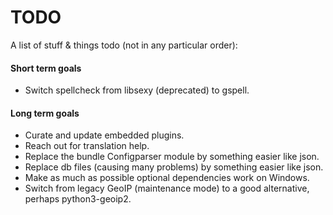 # TODO

A list of stuff & things todo (not in any particular order):

#### Short term goals

* Switch spellcheck from libsexy (deprecated) to gspell.

#### Long term goals

* Curate and update embedded plugins.
* Reach out for translation help.
* Replace the bundle Configparser module by something easier like json.
* Replace db files (causing many problems) by something easier like json.
* Make as much as possible optional dependencies work on Windows.
* Switch from legacy GeoIP (maintenance mode) to a good alternative, perhaps
  python3-geoip2.
